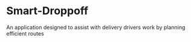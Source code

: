 # Smart-Droppoff
An application designed to assist with delivery drivers work by planning efficient routes 
